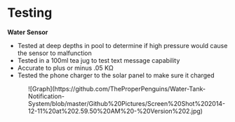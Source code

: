 Testing
==============
<b>Water Sensor</b>
<ul>

<li>Tested at deep depths in pool to determine if high pressure would cause the sensor to malfunction</li>
<li>Tested in a 100ml tea jug to test text message capability</li>
<li>Accurate to plus or minus .05 KΩ</li>
<li>Tested the phone charger to the solar panel to make sure it charged</li>
<ul/>
![Graph](https://github.com/TheProperPenguins/Water-Tank-Notification-System/blob/master/Github%20Pictures/Screen%20Shot%202014-12-11%20at%202.59.50%20AM%20-%20Version%202.jpg)
